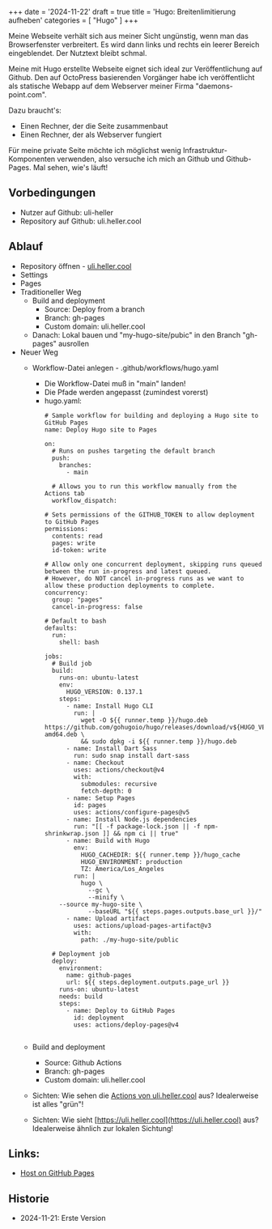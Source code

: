 +++
date = '2024-11-22'
draft = true
title = 'Hugo: Breitenlimitierung aufheben'
categories = [ "Hugo" ]
+++

<!--
Hugo: Breitenlimitierung aufheben
=================================
-->

Meine Webseite verhält sich aus meiner Sicht ungünstig,
wenn man das Browserfenster verbreitert. Es wird dann links
und rechts ein leerer Bereich eingeblendet. Der Nutztext
bleibt schmal.



Meine mit Hugo erstellte Webseite eignet sich ideal
zur Veröffentlichung auf Github. Den auf OctoPress basierenden
Vorgänger habe ich veröffentlicht als statische Webapp auf
dem Webserver meiner Firma "daemons-point.com".

Dazu braucht's:

- Einen Rechner, der die Seite zusammenbaut
- Einen Rechner, der als Webserver fungiert

Für meine private Seite möchte ich möglichst wenig
Infrastruktur-Komponenten verwenden, also versuche
ich mich an Github und Github-Pages. Mal sehen, wie's läuft!

<!--more-->

Vorbedingungen
--------------

- Nutzer auf Github: uli-heller
- Repository auf Github: uli.heller.cool

Ablauf
------

- Repository öffnen - [uli.heller.cool](https://github.com/uli-heller/uli.heller.cool)
- Settings
- Pages
- Traditioneller Weg
  - Build and deployment
    - Source: Deploy from a branch
    - Branch: gh-pages
    - Custom domain: uli.heller.cool
  - Danach: Lokal bauen und "my-hugo-site/pubic" in den Branch "gh-pages" ausrollen
- Neuer Weg
  - Workflow-Datei anlegen - .github/workflows/hugo.yaml
    - Die Workflow-Datei muß in "main" landen!
    - Die Pfade werden angepasst (zumindest vorerst)
    - hugo.yaml:
      ```
      # Sample workflow for building and deploying a Hugo site to GitHub Pages
      name: Deploy Hugo site to Pages
      
      on:
        # Runs on pushes targeting the default branch
        push:
          branches:
            - main	    
      
        # Allows you to run this workflow manually from the Actions tab
        workflow_dispatch:
      
      # Sets permissions of the GITHUB_TOKEN to allow deployment to GitHub Pages
      permissions:
        contents: read
        pages: write
        id-token: write
      
      # Allow only one concurrent deployment, skipping runs queued between the run in-progress and latest queued.
      # However, do NOT cancel in-progress runs as we want to allow these production deployments to complete.
      concurrency:
        group: "pages"
        cancel-in-progress: false
      
      # Default to bash
      defaults:
        run:
          shell: bash
      
      jobs:
        # Build job
        build:
          runs-on: ubuntu-latest
          env:
            HUGO_VERSION: 0.137.1
          steps:
            - name: Install Hugo CLI
              run: |
                wget -O ${{ runner.temp }}/hugo.deb https://github.com/gohugoio/hugo/releases/download/v${HUGO_VERSION}/hugo_extended_${HUGO_VERSION}_linux-amd64.deb \
                && sudo dpkg -i ${{ runner.temp }}/hugo.deb          
            - name: Install Dart Sass
              run: sudo snap install dart-sass
            - name: Checkout
              uses: actions/checkout@v4
              with:
                submodules: recursive
                fetch-depth: 0
            - name: Setup Pages
              id: pages
              uses: actions/configure-pages@v5
            - name: Install Node.js dependencies
              run: "[[ -f package-lock.json || -f npm-shrinkwrap.json ]] && npm ci || true"
            - name: Build with Hugo
              env:
                HUGO_CACHEDIR: ${{ runner.temp }}/hugo_cache
                HUGO_ENVIRONMENT: production
                TZ: America/Los_Angeles
              run: |
                hugo \
                  --gc \
                  --minify \
		  --source my-hugo-site \
                  --baseURL "${{ steps.pages.outputs.base_url }}/"          
            - name: Upload artifact
              uses: actions/upload-pages-artifact@v3
              with:
                path: ./my-hugo-site/public
      
        # Deployment job
        deploy:
          environment:
            name: github-pages
            url: ${{ steps.deployment.outputs.page_url }}
          runs-on: ubuntu-latest
          needs: build
          steps:
            - name: Deploy to GitHub Pages
              id: deployment
              uses: actions/deploy-pages@v4
	```

  - Build and deployment
    - Source: Github Actions
    - Branch: gh-pages
    - Custom domain: uli.heller.cool

  - Sichten: Wie sehen die [Actions von uli.heller.cool](https://github.com/uli-heller/uli.heller.cool/actions) aus?
    Idealerweise ist alles "grün"!

  - Sichten: Wie sieht [https://uli.heller.cool](https://uli.heller.cool) aus? Idealerweise ähnlich zur lokalen Sichtung!

Links:
------

- [Host on GitHub Pages](https://gohugo.io/hosting-and-deployment/hosting-on-github/)

Historie
--------

- 2024-11-21: Erste Version
